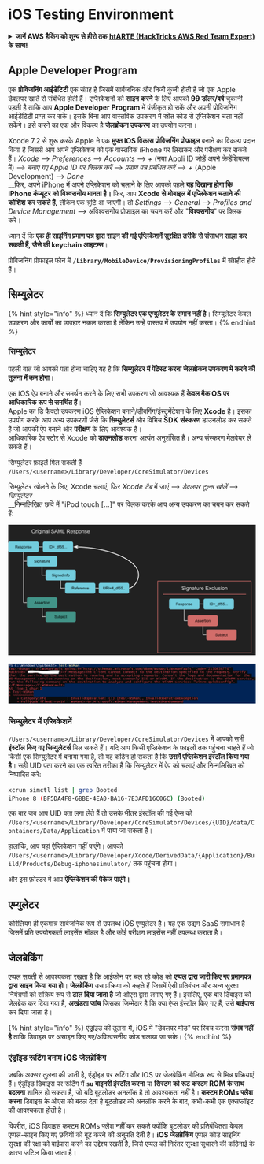 # iOS Testing Environment

<details>

<summary><strong>जानें AWS हैकिंग को शून्य से हीरो तक</strong> <a href="https://training.hacktricks.xyz/courses/arte"><strong>htARTE (HackTricks AWS Red Team Expert)</strong></a><strong> के साथ!</strong></summary>

HackTricks का समर्थन करने के अन्य तरीके:

* यदि आप अपनी **कंपनी का विज्ञापन HackTricks में देखना चाहते हैं** या **HackTricks को PDF में डाउनलोड करना चाहते हैं** तो [**सदस्यता योजनाएं देखें**](https://github.com/sponsors/carlospolop)!
* [**आधिकारिक PEASS और HackTricks स्वैग**](https://peass.creator-spring.com) प्राप्त करें
* हमारे विशेष [**NFTs**](https://opensea.io/collection/the-peass-family) संग्रह **The PEASS Family** की खोज करें
* **शामिल हों** 💬 [**डिस्कॉर्ड समूह**](https://discord.gg/hRep4RUj7f) या [**टेलीग्राम समूह**](https://t.me/peass) या **मुझे** **ट्विटर** 🐦 [**@carlospolopm**](https://twitter.com/carlospolopm)** पर फॉलो** करें।
* **हैकिंग ट्रिक्स साझा करें** द्वारा PRs सबमिट करके [**HackTricks**](https://github.com/carlospolop/hacktricks) और [**HackTricks Cloud**](https://github.com/carlospolop/hacktricks-cloud) github repos में।

</details>

## Apple Developer Program

एक **प्रोविजनिंग आईडेंटिटी** एक संग्रह है जिसमें सार्वजनिक और निजी कुंजी होती हैं जो एक Apple डेवलपर खाते से संबंधित होती हैं। एप्लिकेशनों को **साइन करने** के लिए आपको **99 डॉलर/वर्ष** चुकानी पड़ती है ताकि आप **Apple Developer Program** में पंजीकृत हो सकें और अपनी प्रोविजनिंग आईडेंटिटी प्राप्त कर सकें। इसके बिना आप वास्तविक उपकरण में स्रोत कोड से एप्लिकेशन चला नहीं सकेंगे। इसे करने का एक और विकल्प है **जेलब्रोकन उपकरण** का उपयोग करना।

Xcode 7.2 से शुरू करके Apple ने एक **मुफ्त iOS विकास प्रोविजनिंग प्रोफाइल** बनाने का विकल्प प्रदान किया है जिससे आप अपने एप्लिकेशन को एक वास्तविक iPhone पर लिखकर और परीक्षण कर सकते हैं। _Xcode_ --> _Preferences_ --> _Accounts_ --> _+_ (नया Appli ID जोड़ें अपने क्रेडेंशियल्स में) --> _बनाए गए Apple ID पर क्लिक करें_ --> _प्रमाण पत्र प्रबंधित करें_ --> _+_ (Apple Development) --> _Done_\
\_\_फिर, अपने iPhone में अपने एप्लिकेशन को चलाने के लिए आपको पहले **यह दिखाना होगा कि iPhone कंप्यूटर को विश्वसनीय मानता है।** फिर, आप **Xcode से मोबाइल में एप्लिकेशन चलाने की कोशिश कर सकते हैं,** लेकिन एक त्रुटि आ जाएगी। तो _Settings_ --> _General_ --> _Profiles and Device Management_ --> अविश्वसनीय प्रोफ़ाइल का चयन करें और "**विश्वसनीय**" पर क्लिक करें।

ध्यान दें कि **एक ही साइनिंग प्रमाण पत्र द्वारा साइन की गई एप्लिकेशनें सुरक्षित तरीके से संसाधन साझा कर सकती हैं, जैसे की keychain आइटम्स**।

प्रोविजनिंग प्रोफाइल फोन में **`/Library/MobileDevice/ProvisioningProfiles`** में संग्रहीत होते हैं।

## **सिम्युलेटर**

{% hint style="info" %}
ध्यान दें कि **सिम्युलेटर एक एम्युलेटर के समान नहीं है**। सिम्युलेटर केवल उपकरण और कार्यों का व्यवहार नकल करता है लेकिन उन्हें वास्तव में उपयोग नहीं करता।
{% endhint %}

### **सिम्युलेटर**

पहली बात जो आपको पता होना चाहिए यह है कि **सिम्युलेटर में पेंटेस्ट करना जेलब्रोकन उपकरण में करने की तुलना में कम होगा**।

एक iOS ऐप बनाने और समर्थन करने के लिए सभी उपकरण जो आवश्यक हैं **केवल मैक OS पर आधिकारिक रूप से समर्थित हैं**।\
Apple का डि फैक्टो उपकरण iOS ऐप्लिकेशन बनाने/डीबगिंग/इंस्ट्रुमेंटेशन के लिए **Xcode** है। इसका उपयोग करके आप अन्य उपकरणों जैसे कि **सिम्युलेटर्स** और विभिन्न **SDK** **संस्करण** डाउनलोड कर सकते हैं जो आपकी ऐप बनाने और **परीक्षण** के लिए आवश्यक हैं।\
आधिकारिक ऐप स्टोर से Xcode को **डाउनलोड** करना अत्यंत अनुशंसित है। अन्य संस्करण मेलवेयर ले सकते हैं।

सिम्युलेटर फ़ाइलें मिल सकती हैं `/Users/<username>/Library/Developer/CoreSimulator/Devices`

सिम्युलेटर खोलने के लिए, Xcode चलाएं, फिर _Xcode टैब_ में जाएं --> _डेवलपर टूल्स खोलें_ --> _सिम्युलेटर_\
\_\_निम्नलिखित छवि में "iPod touch \[...]" पर क्लिक करके आप अन्य उपकरण का चयन कर सकते हैं:

![](<../../.gitbook/assets/image (457).png>)

![](<../../.gitbook/assets/image (458).png>)

### सिम्युलेटर में एप्लिकेशनें

`/Users/<username>/Library/Developer/CoreSimulator/Devices` में आपको सभी **इंस्टॉल किए गए सिम्युलेटर्स** मिल सकते हैं। यदि आप किसी एप्लिकेशन के फ़ाइलों तक पहुंचना चाहते हैं जो किसी एक सिम्युलेटर में बनाया गया है, तो यह कठिन हो सकता है कि **उसमें एप्लिकेशन इंस्टॉल किया गया है**। सही UID पता करने का एक त्वरित तरीका है कि सिम्युलेटर में ऐप को चलाएं और निम्नलिखित को निष्पादित करें:
```bash
xcrun simctl list | grep Booted
iPhone 8 (BF5DA4F8-6BBE-4EA0-BA16-7E3AFD16C06C) (Booted)
```
एक बार जब आप UID पता लगा लेते हैं तो उसके भीतर इंस्टॉल की गई ऐप्स को `/Users/<username>/Library/Developer/CoreSimulator/Devices/{UID}/data/Containers/Data/Application` में पाया जा सकता है।

हालांकि, आप यहां ऐप्लिकेशन नहीं पाएंगे। आपको `/Users/<username>/Library/Developer/Xcode/DerivedData/{Application}/Build/Products/Debug-iphonesimulator/` तक पहुंचना होगा।

और इस फ़ोल्डर में आप **ऐप्लिकेशन की पैकेज पाएंगे।**

## एम्युलेटर

कोरेलियम ही एकमात्र सार्वजनिक रूप से उपलब्ध iOS एम्युलेटर है। यह एक उद्यम SaaS समाधान है जिसमें प्रति उपयोगकर्ता लाइसेंस मॉडल है और कोई परीक्षण लाइसेंस नहीं उपलब्ध कराता है।

## जेलब्रेकिंग

एप्पल सख्ती से आवश्यकता रखता है कि आईफोन पर चल रहे कोड को **एप्पल द्वारा जारी किए गए प्रमाणपत्र द्वारा साइन किया गया हो**। **जेलब्रेकिंग** उस प्रक्रिया को कहते हैं जिसमें ऐसी प्रतिबंधन और अन्य सुरक्षा नियंत्रणों को सक्रिय रूप से **टाल दिया जाता है** जो ओएस द्वारा लगाए गए हैं। इसलिए, एक बार डिवाइस को जेलब्रेक कर दिया गया है, **अखंडता जांच** जिसका जिम्मेदार है कि क्या ऐप्स इंस्टॉल किए गए हैं, उसे **बाईपास** कर दिया जाता है।

{% hint style="info" %}
एंड्रॉइड की तुलना में, iOS में "डेवलपर मोड" पर स्विच करना **संभव नहीं है** ताकि डिवाइस पर असाइन किए गए/अविश्वसनीय कोड चलाया जा सके।
{% endhint %}

### एंड्रॉइड रूटिंग बनाम iOS जेलब्रेकिंग

जबकि अक्सर तुलना की जाती है, एंड्रॉइड पर रूटिंग और iOS पर जेलब्रेकिंग मौलिक रूप से भिन्न प्रक्रियाएं हैं। एंड्रॉइड डिवाइस पर रूटिंग में **`su` बाइनरी इंस्टॉल करना** या **सिस्टम को रूट कस्टम ROM के साथ बदलना** शामिल हो सकता है, जो यदि बूटलोडर अनलॉक है तो आवश्यकता नहीं है। **कस्टम ROMs फ्लैश करना** डिवाइस के ओएस को बदल देता है बूटलोडर को अनलॉक करने के बाद, कभी-कभी एक एक्सप्लॉइट की आवश्यकता होती है।

विपरीत, iOS डिवाइस कस्टम ROMs फ्लैश नहीं कर सकते क्योंकि बूटलोडर की प्रतिबंधितता केवल एप्पल-साइन किए गए छवियों को बूट करने की अनुमति देती है। **iOS जेलब्रेकिंग** एप्पल कोड साइनिंग सुरक्षा की रक्षा को बाईपास करने का उद्देश्य रखती है, जिसे एप्पल की निरंतर सुरक्षा सुधारने की कठिनाई के कारण जटिल किया जाता है।
